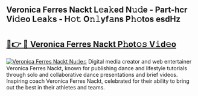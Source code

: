 ## Veronica Ferres Nackt L𝚎a𝚔ed N𝚞𝚍e - Part-hcr Vi𝚍𝚎o L𝚎a𝚔s - H𝚘𝚝 O𝚗𝚕yf𝚊ns P𝚑𝚘tos esdHz

# <h2><a href="http://kf48p03.oniu.top/?m=Veronica+Ferres+Nackt">🔗👉 🔴 Veronica Ferres Nackt P𝚑ot𝚘𝚜 V𝚒d𝚎o</a></h2>

[![Veronica Ferres Nackt Nu𝚍e𝚜](https://i.imgur.com/0qMVB7G.gif)](http://kf48p03.oniu.top/?m=Veronica+Ferres+Nackt)
Digital media creator and web entertainer Veronica Ferres Nackt, known for publishing dance and lifestyle tutorials through solo and collaborative dance presentations and brief videos. Inspiring coach Veronica Ferres Nackt, celebrated for their ability to bring out the best in their athletes and teams.  
